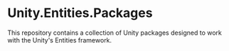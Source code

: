 # Unity.Entities.Packages
This repository contains a collection of Unity packages designed to work with the Unity's Entities framework.
